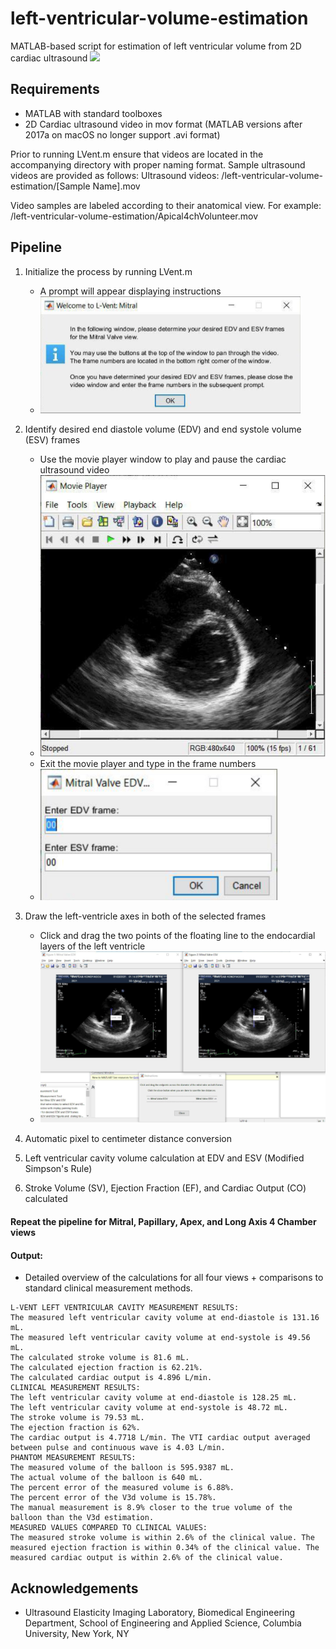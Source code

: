 # left-ventricular-volume-estimation
MATLAB-based script for estimation of left ventricular volume from 2D cardiac ultrasound
![](./images/long-axis.png) 

## Requirements
- MATLAB with standard toolboxes
- 2D Cardiac ultrasound video in mov format (MATLAB versions after 2017a on macOS no longer support .avi format)

Prior to running LVent.m ensure that videos are located in the accompanying directory with proper naming format.
Sample ultrasound videos are provided as follows:
Ultrasound videos: /left-ventricular-volume-estimation/[Sample Name].mov

Video samples are labeled according to their anatomical view.
For example: /left-ventricular-volume-estimation/Apical4chVolunteer.mov


## Pipeline
1. Initialize the process by running LVent.m
    * A prompt will appear displaying instructions
    * ![](./images/welcome.png) 
   
   
2. Identify desired end diastole volume (EDV) and end systole volume (ESV) frames
    * Use the movie player window to play and pause the cardiac ultrasound video
    * ![](./images/player.png) 
    * Exit the movie player and type in the frame numbers
    * ![](./images/frame_selection.png) 
    
    
    
3. Draw the left-ventricle axes in both of the selected frames
    * Click and drag the two points of the floating line to the endocardial layers of the left ventricle
    * ![](./images/line_draw.png) 

4. Automatic pixel to centimeter distance conversion


5. Left ventricular cavity volume calculation at EDV and ESV (Modified Simpson's Rule)


6. Stroke Volume (SV), Ejection Fraction (EF), and Cardiac Output (CO) calculated


#### Repeat the pipeline for Mitral, Papillary, Apex, and Long Axis 4 Chamber views


#### Output:
* Detailed overview of the calculations for all four views + comparisons to standard clinical measurement methods.

```
L-VENT LEFT VENTRICULAR CAVITY MEASUREMENT RESULTS:
The measured left ventricular cavity volume at end-diastole is 131.16 mL.
The measured left ventricular cavity volume at end-systole is 49.56 mL.
The calculated stroke volume is 81.6 mL.
The calculated ejection fraction is 62.21%.
The calculated cardiac output is 4.896 L/min.
CLINICAL MEASUREMENT RESULTS:
The left ventricular cavity volume at end-diastole is 128.25 mL.
The left ventricular cavity volume at end-systole is 48.72 mL.
The stroke volume is 79.53 mL.
The ejection fraction is 62%.
The cardiac output is 4.7718 L/min. The VTI cardiac output averaged between pulse and continuous wave is 4.03 L/min.
PHANTOM MEASUREMENT RESULTS:
The measured volume of the balloon is 595.9387 mL.
The actual volume of the balloon is 640 mL.
The percent error of the measured volume is 6.88%.
The percent error of the V3d volume is 15.78%.
The manual measurement is 8.9% closer to the true volume of the balloon than the V3d estimation.
MEASURED VALUES COMPARED TO CLINICAL VALUES:
The measured stroke volume is within 2.6% of the clinical value. The measured ejection fraction is within 0.34% of the clinical value. The measured cardiac output is within 2.6% of the clinical value.
```

## Acknowledgements
* Ultrasound Elasticity Imaging Laboratory, Biomedical Engineering Department, School of Engineering and Applied Science, Columbia University, New York, NY
